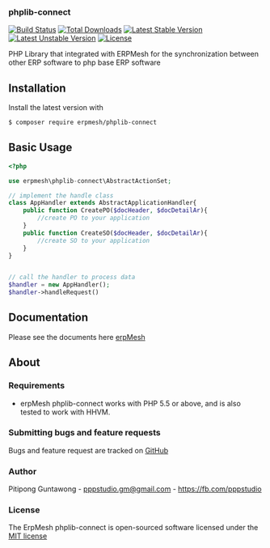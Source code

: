 ### phplib-connect

[![Build Status](https://travis-ci.org/erpmesh/phplib-connect.svg)](https://travis-ci.org/erpmesh/phplib-connect)
[![Total Downloads](https://poser.pugx.org/erpmesh/phplib-connect/d/total.svg)](https://packagist.org/packages/erpmesh/phplib-connect)
[![Latest Stable Version](https://poser.pugx.org/erpmesh/phplib-connect/v/stable.svg)](https://packagist.org/packages/erpmesh/phplib-connect)
[![Latest Unstable Version](https://poser.pugx.org/erpmesh/phplib-connect/v/unstable.svg)](https://packagist.org/packages/erpmesh/phplib-connect)
[![License](https://poser.pugx.org/erpmesh/phplib-connect/license.svg)](https://packagist.org/packages/erpmesh/phplib-connect)


PHP Library that integrated with ERPMesh for the synchronization between other ERP software to php base ERP software

## Installation

Install the latest version with

```bash
$ composer require erpmesh/phplib-connect
```

## Basic Usage

```php
<?php

use erpmesh\phplib-connect\AbstractActionSet;

// implement the handle class
class AppHandler extends AbstractApplicationHandler{
    public function CreatePO($docHeader, $docDetailAr){
        //create PO to your application
    }
    public function CreateSO($docHeader, $docDetailAr){
        //create SO to your application
    }
}


// call the handler to process data
$handler = new AppHandler();
$handler->handleRequest()
```

## Documentation

Please see the documents here [erpMesh](http://erpmesh.com)

## About

### Requirements

- erpMesh phplib-connect works with PHP 5.5 or above, and is also tested to work with HHVM.

### Submitting bugs and feature requests

Bugs and feature request are tracked on [GitHub](https://github.com/erpmesh/phplib-connect/issues)

### Author

Pitipong Guntawong - <pppstudio.gm@gmail.com> - <https://fb.com/pppstudio><br />

### License

The ErpMesh phplib-connect is open-sourced software licensed under the [MIT license](http://opensource.org/licenses/MIT)
